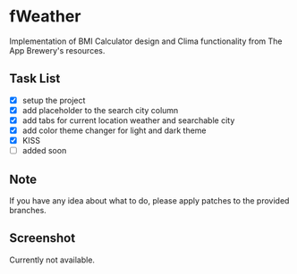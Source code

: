 # fWeather
Implementation of BMI Calculator design and Clima functionality from The App Brewery's resources.

## Task List
- [x] setup the project
- [x] add placeholder to the search city column
- [x] add tabs for current location weather and searchable city
- [x] add color theme changer for light and dark theme
- [x] KISS
- [ ] added soon

## Note
If you have any idea about what to do, please apply patches to the provided branches.

## Screenshot
Currently not available.



